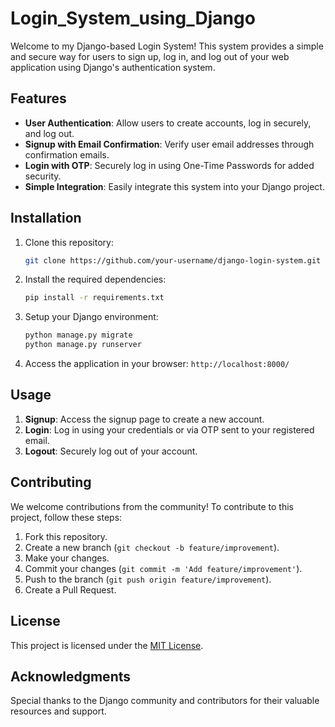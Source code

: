# Login_System_using_Django

Welcome to my Django-based Login System! This system provides a simple and secure way for users to sign up, log in, and log out of your web application using Django's authentication system.

## Features

- **User Authentication**: Allow users to create accounts, log in securely, and log out.
- **Signup with Email Confirmation**: Verify user email addresses through confirmation emails.
- **Login with OTP**: Securely log in using One-Time Passwords for added security.
- **Simple Integration**: Easily integrate this system into your Django project.

## Installation

1. Clone this repository:

    ```bash
    git clone https://github.com/your-username/django-login-system.git
    ```

2. Install the required dependencies:

    ```bash
    pip install -r requirements.txt
    ```

3. Setup your Django environment:

    ```bash
    python manage.py migrate
    python manage.py runserver
    ```

4. Access the application in your browser: `http://localhost:8000/`

## Usage

1. **Signup**: Access the signup page to create a new account.
2. **Login**: Log in using your credentials or via OTP sent to your registered email.
3. **Logout**: Securely log out of your account.

## Contributing

We welcome contributions from the community! To contribute to this project, follow these steps:

1. Fork this repository.
2. Create a new branch (`git checkout -b feature/improvement`).
3. Make your changes.
4. Commit your changes (`git commit -m 'Add feature/improvement'`).
5. Push to the branch (`git push origin feature/improvement`).
6. Create a Pull Request.

## License

This project is licensed under the [MIT License](LICENSE).

## Acknowledgments

Special thanks to the Django community and contributors for their valuable resources and support.
